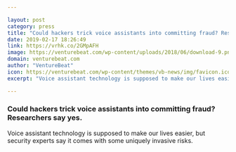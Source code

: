 ```yaml
---

layout: post
category: press
title: "Could hackers trick voice assistants into committing fraud? Researchers say yes."
date: 2019-02-17 18:26:49
link: https://vrhk.co/2GMpAFH
image: https://venturebeat.com/wp-content/uploads/2018/06/download-9.png?w=1200&strip=all
domain: venturebeat.com
author: "VentureBeat"
icon: https://venturebeat.com/wp-content/themes/vb-news/img/favicon.ico
excerpt: "Voice assistant technology is supposed to make our lives easier, but security experts say it comes with some uniquely invasive risks."

---
```


### Could hackers trick voice assistants into committing fraud? Researchers say yes.

Voice assistant technology is supposed to make our lives easier, but security experts say it comes with some uniquely invasive risks.